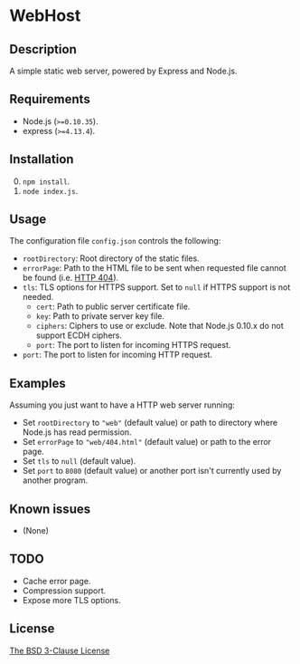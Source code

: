 # WebHost #

## Description ##

A simple static web server, powered by Express and Node.js.

## Requirements ##

* Node.js (`>=0.10.35`).
* express (`>=4.13.4`).

## Installation ##

0. `npm install`.
1. `node index.js`.

## Usage ##

The configuration file `config.json` controls the following:

* `rootDirectory`: Root directory of the static files.
* `errorPage`: Path to the HTML file to be sent when requested file cannot be found (i.e. [HTTP 404](http://en.wikipedia.org/wiki/HTTP_404)).
* `tls`: TLS options for HTTPS support. Set to `null` if HTTPS support is not needed.
    * `cert`: Path to public server certificate file.
    * `key`: Path to private server key file.
    * `ciphers`: Ciphers to use or exclude. Note that Node.js 0.10.x do not support ECDH ciphers.
    * `port`: The port to listen for incoming HTTPS request.
* `port`: The port to listen for incoming HTTP request.

## Examples ##

Assuming you just want to have a HTTP web server running:

* Set `rootDirectory` to `"web"` (default value) or path to directory where Node.js has read permission.
* Set `errorPage` to `"web/404.html"` (default value) or path to the error page.
* Set `tls` to `null` (default value).
* Set `port` to `8080` (default value) or another port isn't currently used by another program.

## Known issues ##

* (None)

## TODO ##

* Cache error page.
* Compression support.
* Expose more TLS options.

## License ##

[The BSD 3-Clause License](http://opensource.org/licenses/BSD-3-Clause)
